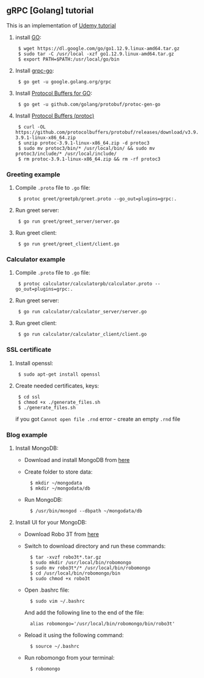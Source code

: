 ## gRPC [Golang] tutorial

This is an implementation of [Udemy tutorial](https://www.udemy.com/grpc-golang/)

1. install [GO](https://golang.org/):

        $ wget https://dl.google.com/go/go1.12.9.linux-amd64.tar.gz
        $ sudo tar -C /usr/local -xzf go1.12.9.linux-amd64.tar.gz
        $ export PATH=$PATH:/usr/local/go/bin

1. Install [grpc-go](https://github.com/grpc/grpc-go):

        $ go get -u google.golang.org/grpc

1. Install [Protocol Buffers for GO](https://github.com/golang/protobuf):

        $ go get -u github.com/golang/protobuf/protoc-gen-go

1. Install [Protocol Buffers (protoc)](https://github.com/protocolbuffers/protobuf/blob/master/src/README.md)

        $ curl -OL https://github.com/protocolbuffers/protobuf/releases/download/v3.9.1/protoc-3.9.1-linux-x86_64.zip
        $ unzip protoc-3.9.1-linux-x86_64.zip -d protoc3
        $ sudo mv protoc3/bin/* /usr/local/bin/ && sudo mv protoc3/include/* /usr/local/include/
        $ rm protoc-3.9.1-linux-x86_64.zip && rm -rf protoc3

### Greeting example

1. Compile `.proto` file to `.go` file:

        $ protoc greet/greetpb/greet.proto --go_out=plugins=grpc:.

1. Run greet server:

        $ go run greet/greet_server/server.go

1. Run greet client:

        $ go run greet/greet_client/client.go

### Calculator example

1. Compile `.proto` file to `.go` file:

        $ protoc calculator/calculatorpb/calculator.proto --go_out=plugins=grpc:.

1. Run greet server:

        $ go run calculator/calculator_server/server.go

1. Run greet client:

        $ go run calculator/calculator_client/client.go

### SSL certificate

1. Install openssl:

        $ sudo apt-get install openssl

2. Create needed certificates, keys:

        $ cd ssl
        $ chmod +x ./generate_files.sh
        $ ./generate_files.sh

    if you got `Cannot open file .rnd` error - create an empty `.rnd` file

### Blog example

1. Install MongoDB:

    * Download and install MongoDB from [here](https://www.mongodb.com/download-center/community)

    * Create folder to store data:

            $ mkdir ~/mongodata
            $ mkdir ~/mongodata/db

    * Run MongoDB:

            $ /usr/bin/mongod --dbpath ~/mongodata/db

1. Install UI for your MongoDB:

    * Download Robo 3T from [here](https://robomongo.org/download)

    * Switch to download directory and run these commands:

            $ tar -xvzf robo3t*.tar.gz
            $ sudo mkdir /usr/local/bin/robomongo
            $ sudo mv robo3t*/* /usr/local/bin/robomongo
            $ cd /usr/local/bin/robomongo/bin
            $ sudo chmod +x robo3t

    * Open .bashrc file:

            $ sudo vim ~/.bashrc

      And add the following line to the end of the file:

            alias robomongo='/usr/local/bin/robomongo/bin/robo3t'

    * Reload it using the following command:

            $ source ~/.bashrc

    * Run robomongo from your terminal:

            $ robomongo